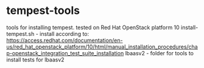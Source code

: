 # tempest-tools
tools for installing tempest.
tested on Red Hat OpenStack platform 10
install-tempest.sh - install according to:  
  https://access.redhat.com/documentation/en-us/red_hat_openstack_platform/10/html/manual_installation_procedures/chap-openstack_integration_test_suite_installation
lbaasv2 - folder for tools to install tests for lbaasv2
